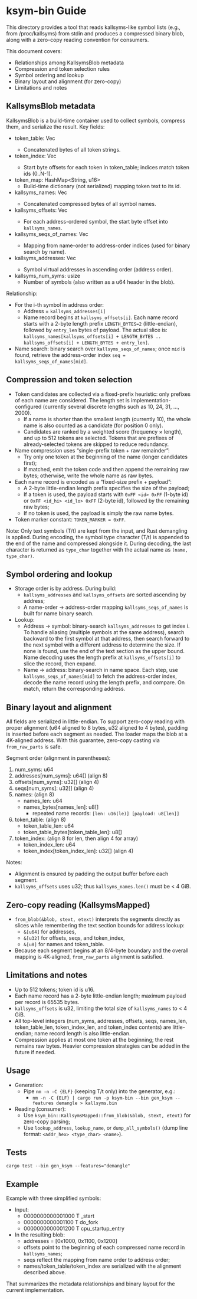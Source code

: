 # ksym-bin Guide

This directory provides a tool that reads kallsyms-like symbol lists (e.g., from /proc/kallsyms) from stdin and produces a compressed binary blob, along with a zero-copy reading convention for consumers.

This document covers:
- Relationships among KallsymsBlob metadata
- Compression and token selection rules
- Symbol ordering and lookup
- Binary layout and alignment (for zero-copy)
- Limitations and notes

## KallsymsBlob metadata

KallsymsBlob is a build-time container used to collect symbols, compress them, and serialize the result. Key fields:

- token_table: Vec<u8>
  - Concatenated bytes of all token strings.
- token_index: Vec<u32>
  - Start byte offsets for each token in token_table; indices match token ids (0..N-1).
- token_map: HashMap<String, u16>
  - Build-time dictionary (not serialized) mapping token text to its id.
- kallsyms_names: Vec<u8>
  - Concatenated compressed bytes of all symbol names.
- kallsyms_offsets: Vec<u32>
  - For each address-ordered symbol, the start byte offset into `kallsyms_names`.
- kallsyms_seqs_of_names: Vec<u32>
  - Mapping from name-order to address-order indices (used for binary search by name).
- kallsyms_addresses: Vec<u64>
  - Symbol virtual addresses in ascending order (address order).
- kallsyms_num_syms: usize
  - Number of symbols (also written as a u64 header in the blob).

Relationship:
- For the i-th symbol in address order:
  - Address = `kallsyms_addresses[i]`
  - Name record begins at `kallsyms_offsets[i]`. Each name record starts with a 2-byte length prefix `LENGTH_BYTES=2` (little-endian), followed by `entry_len` bytes of payload. The actual slice is:
    `kallsyms_names[kallsyms_offsets[i] + LENGTH_BYTES .. kallsyms_offsets[i] + LENGTH_BYTES + entry_len]`.
- Name search: binary search over `kallsyms_seqs_of_names`; once `mid` is found, retrieve the address-order index `seq = kallsyms_seqs_of_names[mid]`.

## Compression and token selection

- Token candidates are collected via a fixed-prefix heuristic: only prefixes of each name are considered. The length set is implementation-configured (currently several discrete lengths such as 10, 24, 31, …, 2000).
  - If a name is shorter than the smallest length (currently 10), the whole name is also counted as a candidate (for position 0 only).
  - Candidates are ranked by a weighted score (frequency × length), and up to 512 tokens are selected. Tokens that are prefixes of already-selected tokens are skipped to reduce redundancy.
- Name compression uses “single-prefix token + raw remainder”:
  - Try only one token at the beginning of the name (longer candidates first);
  - If matched, emit the token code and then append the remaining raw bytes; otherwise, write the whole name as raw bytes.
- Each name record is encoded as a “fixed-size prefix + payload”:
  - A 2-byte little-endian length prefix specifies the size of the payload;
  - If a token is used, the payload starts with `0xFF <id> 0xFF` (1-byte id) or `0xFF <id_hi> <id_lo> 0xFF` (2-byte id), followed by the remaining raw bytes;
  - If no token is used, the payload is simply the raw name bytes.
- Token marker constant: `TOKEN_MARKER = 0xFF`.

Note: Only text symbols (T/t) are kept from the input, and Rust demangling is applied. During encoding, the symbol type character (T/t) is appended to the end of the name and compressed alongside it. During decoding, the last character is returned as `type_char` together with the actual name as `(name, type_char)`.

## Symbol ordering and lookup

- Storage order is by address. During build:
  - `kallsyms_addresses` and `kallsyms_offsets` are sorted ascending by address;
  - A name-order → address-order mapping `kallsyms_seqs_of_names` is built for name binary search.
- Lookup:
  - Address → symbol: binary-search `kallsyms_addresses` to get index i. To handle aliasing (multiple symbols at the same address), search backward to the first symbol at that address, then search forward to the next symbol with a different address to determine the size. If none is found, use the end of the text section as the upper bound. Name decoding uses the length prefix at `kallsyms_offsets[i]` to slice the record, then expand.
  - Name → address: binary-search in name space. Each step, use `kallsyms_seqs_of_names[mid]` to fetch the address-order index, decode the name record using the length prefix, and compare. On match, return the corresponding address.

## Binary layout and alignment

All fields are serialized in little-endian. To support zero-copy reading with proper alignment (u64 aligned to 8 bytes, u32 aligned to 4 bytes), padding is inserted before each segment as needed. The loader maps the blob at a 4K-aligned address. With this guarantee, zero-copy casting via `from_raw_parts` is safe.

Segment order (alignment in parentheses):

1) num_syms: u64
2) addresses[num_syms]: u64[]  (align 8)
3) offsets[num_syms]: u32[]    (align 4)
4) seqs[num_syms]: u32[]       (align 4)
5) names:                      (align 8)
   - names_len: u64
   - names_bytes[names_len]: u8[]
     - repeated name records: `[len: u16(le)] [payload: u8[len]]`
6) token_table:                (align 8)
   - token_table_len: u64
   - token_table_bytes[token_table_len]: u8[]
7) token_index:                (align 8 for len, then align 4 for array)
   - token_index_len: u64
   - token_index[token_index_len]: u32[] (align 4)

Notes:
- Alignment is ensured by padding the output buffer before each segment.
- `kallsyms_offsets` uses u32; thus `kallsyms_names.len()` must be < 4 GiB.

## Zero-copy reading (KallsymsMapped)

- `from_blob(&blob, stext, etext)` interprets the segments directly as slices while remembering the text section bounds for address lookup:
  - `&[u64]` for addresses,
  - `&[u32]` for offsets, seqs, and token_index,
  - `&[u8]`  for names and token_table.
- Because each segment begins at an 8/4-byte boundary and the overall mapping is 4K-aligned, `from_raw_parts` alignment is satisfied.

## Limitations and notes

- Up to 512 tokens; token id is u16.
- Each name record has a 2-byte little-endian length; maximum payload per record is 65535 bytes.
- `kallsyms_offsets` is u32, limiting the total size of `kallsyms_names` to < 4 GiB.
- All top-level integers (num_syms, addresses, offsets, seqs, names_len, token_table_len, token_index_len, and token_index contents) are little-endian; name record length is also little-endian.
- Compression applies at most one token at the beginning; the rest remains raw bytes. Heavier compression strategies can be added in the future if needed.

## Usage

- Generation:
  - Pipe `nm -n -C {ELF}` (keeping T/t only) into the generator, e.g.:
    - `nm -n -C {ELF} | cargo run -p ksym-bin --bin gen_ksym --features demangle > kallsyms.bin`
- Reading (consumer):
  - Use `ksym_bin::KallsymsMapped::from_blob(&blob, stext, etext)` for zero-copy parsing;
  - Use `lookup_address`, `lookup_name`, or `dump_all_symbols()` (dump line format: `<addr_hex> <type_char> <name>`).

## Tests

```
cargo test --bin gen_ksym --features="demangle"
```

## Example

Example with three simplified symbols:
- Input:
  - 0000000000001000 T _start
  - 0000000000001100 T do_fork
  - 0000000000001200 T cpu_startup_entry
- In the resulting blob:
  - addresses = [0x1000, 0x1100, 0x1200]
  - offsets point to the beginning of each compressed name record in `kallsyms_names`;
  - seqs reflect the mapping from name order to address order;
  - names/token_table/token_index are serialized with the alignment described above.

That summarizes the metadata relationships and binary layout for the current implementation.
